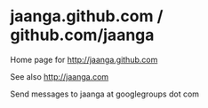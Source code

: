 jaanga.github.com / github.com/jaanga
=====================================

Home page for http://jaanga.github.com

See also http://jaanga.com

Send messages to jaanga at googlegroups dot com